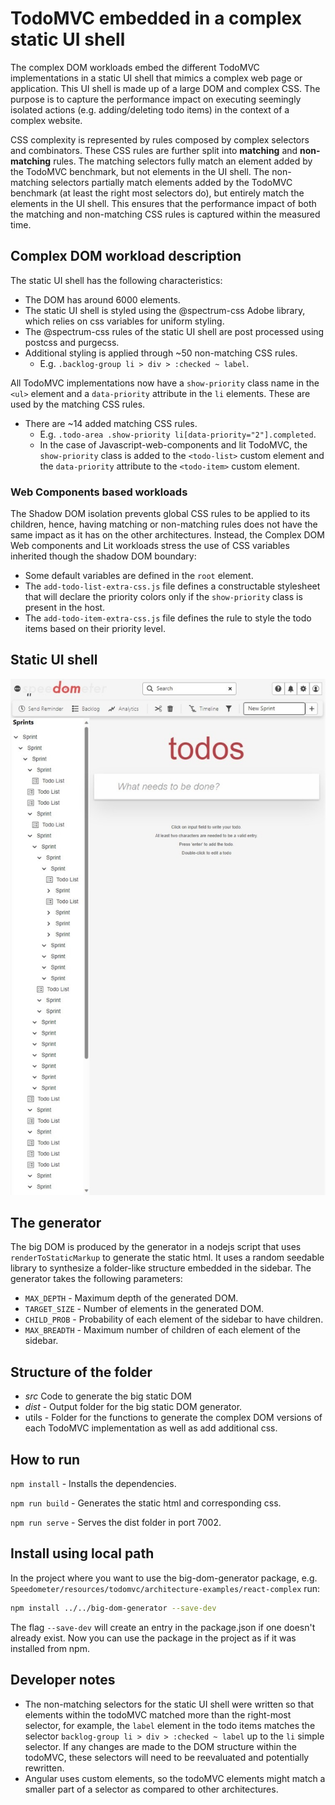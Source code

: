 # TodoMVC embedded in a complex static UI shell

The complex DOM workloads embed the different TodoMVC implementations in a static UI shell that mimics a complex web page or application. This UI shell is made up of a large DOM and complex CSS. The purpose is to capture the performance impact on executing seemingly isolated actions (e.g. adding/deleting todo items) in the context of a complex website.

CSS complexity is represented by rules composed by complex selectors and combinators. These CSS rules are further split into **matching** and **non-matching** rules. The matching selectors fully match an element added by the TodoMVC benchmark, but not elements in the UI shell. The non-matching selectors partially match elements added by the TodoMVC benchmark (at least the right most selectors do), but entirely match the elements in the UI shell. This ensures that the performance impact of both the matching and non-matching CSS rules is captured within the measured time.

## Complex DOM workload description

The static UI shell has the following characteristics:

-   The DOM has around 6000 elements.
-   The static UI shell is styled using the @spectrum-css Adobe library, which relies on css variables for uniform styling.
-   The @spectrum-css rules of the static UI shell are post processed using postcss and purgecss.
-   Additional styling is applied through ~50 non-matching CSS rules.
    -   E.g. `.backlog-group li > div > :checked ~ label`.

All TodoMVC implementations now have a `show-priority` class name in the `<ul>` element and a `data-priority` attribute in the `li` elements. These are used by the matching CSS rules.

-   There are ~14 added matching CSS rules.
    -   E.g. `.todo-area .show-priority li[data-priority="2"].completed`.
    -   In the case of Javascript-web-components and lit TodoMVC, the `show-priority` class is added to the `<todo-list>` custom element and the `data-priority` attribute to the `<todo-item>` custom element.

### Web Components based workloads

The Shadow DOM isolation prevents global CSS rules to be applied to its children, hence, having matching or non-matching rules does not have the same impact as it has on the other architectures. Instead, the Complex DOM Web components and Lit workloads stress the use of CSS variables inherited though the shadow DOM boundary:

-   Some default variables are defined in the `root` element.
-   The `add-todo-list-extra-css.js` file defines a constructable stylesheet that will declare the priority colors only if the `show-priority` class is present in the host.
-   The `add-todo-item-extra-css.js` file defines the rule to style the todo items based on their priority level.

## Static UI shell

<p align = "center">
<img src="complex-dom-workload.jpeg" alt="workload" width="800"/>
</p>

## The generator

The big DOM is produced by the generator in a nodejs script that uses `renderToStaticMarkup` to generate the static html. It uses a random seedable library to synthesize a folder-like structure embedded in the sidebar. The generator takes the following parameters:

-   `MAX_DEPTH` - Maximum depth of the generated DOM.
-   `TARGET_SIZE` - Number of elements in the generated DOM.
-   `CHILD_PROB` - Probability of each element of the sidebar to have children.
-   `MAX_BREADTH` - Maximum number of children of each element of the sidebar.

## Structure of the folder

-   _src_ Code to generate the big static DOM
-   _dist_ - Output folder for the big static DOM generator.
-   utils - Folder for the functions to generate the complex DOM versions of each TodoMVC implementation as well as add additional css.

## How to run

`npm install` - Installs the dependencies.

`npm run build` - Generates the static html and corresponding css.

`npm run serve` - Serves the dist folder in port 7002.

## Install using local path

In the project where you want to use the big-dom-generator package, e.g. `Speedometer/resources/todomvc/architecture-examples/react-complex` run:

```bash
npm install ../../big-dom-generator --save-dev
```

The flag `--save-dev` will create an entry in the package.json if one doesn't already exist. Now you can use the package in the project as if it was installed from npm.

## Developer notes

-   The non-matching selectors for the static UI shell were written so that elements within the todoMVC matched more than the right-most selector, for example, the `label` element in the todo items matches the selector `backlog-group li > div > :checked ~ label` up to the `li` simple selector. If any changes are made to the DOM structure within the todoMVC, these selectors will need to be reevaluated and potentially rewritten.
-   Angular uses custom elements, so the todoMVC elements might match a smaller part of a selector as compared to other architectures.
